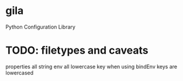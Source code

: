 # gila

Python Configuration Library

# TODO: filetypes and caveats
properties all string
env all lowercase key
when using bindEnv keys are lowercased